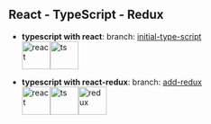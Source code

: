 React - TypeScript - Redux
------------------------------------------
 - **typescript with react**:
branch:  [initial-type-script](https://github.com/lgloredana/poc-react-and-types-script-master/tree/initial-type-script)  
<img src="https://github.com/lgloredana/poc-react-and-types-script-master/blob/master/img/react.svg" alt="react" width="50" height="50"/><img src="https://github.com/lgloredana/poc-react-and-types-script-master/blob/master/img/ts.png" alt="ts" width="50" height="50" />  

- **typescript with react-redux**:
branch: [add-redux](https://github.com/lgloredana/poc-react-and-types-script-master/tree/add-redux)  
<img src="https://github.com/lgloredana/poc-react-and-types-script-master/blob/master/img/react.svg" alt="react" width="50" height="50"/><img src="https://github.com/lgloredana/poc-react-and-types-script-master/blob/master/img/ts.png" alt="ts" width="50" height="50"/><img src="https://github.com/lgloredana/poc-react-and-types-script-master/blob/master/img/redux.png" alt="redux" width="50" height="50"/>  

    
    

